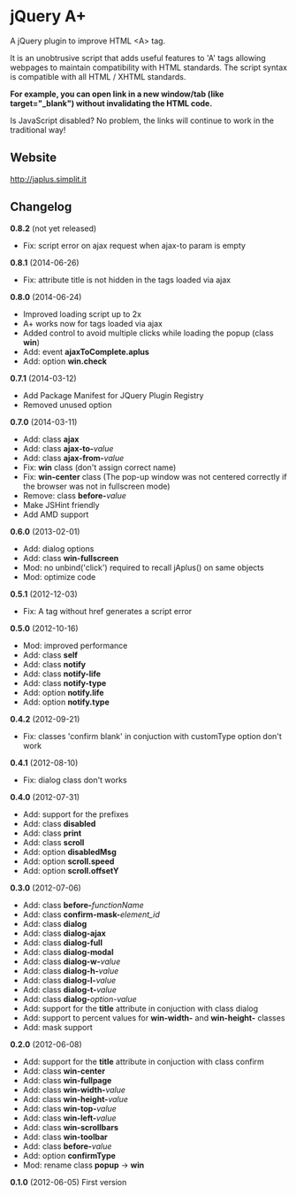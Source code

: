 jQuery A+
=========

A jQuery plugin to improve HTML &lt;A&gt; tag.

It is an unobtrusive script that adds useful features to 'A' tags allowing webpages to maintain compatibility with HTML standards.
The script syntax is compatible with all HTML / XHTML standards.

**For example, you can open link in a new window/tab (like target="_blank") without invalidating the HTML code.**

Is JavaScript disabled? No problem, the links will continue to work in the traditional way!

Website
-----------------------
http://japlus.simplit.it

Changelog
---------

**0.8.2** (not yet released)

* Fix: script error on ajax request when ajax-to param is empty

**0.8.1** (2014-06-26)

* Fix: attribute title is not hidden in the tags loaded via ajax

**0.8.0** (2014-06-24)

* Improved loading script up to 2x
* A+ works now for <A> tags loaded via ajax
* Added control to avoid multiple clicks while loading the popup (class **win**)
* Add: event **ajaxToComplete.aplus**
* Add: option **win.check**

**0.7.1** (2014-03-12)

* Add Package Manifest for JQuery Plugin Registry
* Removed unused option 

**0.7.0** (2014-03-11)

* Add: class **ajax**
* Add: class **ajax-to-**_value_
* Add: class **ajax-from-**_value_
* Fix: **win** class (don't assign correct name)
* Fix: **win-center** class (The pop-up window was not centered correctly if the browser was not in fullscreen mode)
* Remove: class **before-**_value_
* Make JSHint friendly
* Add AMD support

**0.6.0** (2013-02-01)

* Add: dialog options
* Add: class **win-fullscreen**
* Mod: no unbind('click') required to recall jAplus() on same objects
* Mod: optimize code

**0.5.1** (2012-12-03)

* Fix: A tag without href generates a script error

**0.5.0** (2012-10-16)

* Mod: improved performance
* Add: class **self**
* Add: class **notify**
* Add: class **notify-life**
* Add: class **notify-type**
* Add: option **notify.life**
* Add: option **notify.type**

**0.4.2** (2012-09-21)

* Fix: classes 'confirm blank' in conjuction with customType option don't work

**0.4.1** (2012-08-10)

* Fix: dialog class don't works

**0.4.0** (2012-07-31)

* Add: support for the prefixes
* Add: class **disabled**
* Add: class **print**
* Add: class **scroll**
* Add: option **disabledMsg**
* Add: option **scroll.speed**
* Add: option **scroll.offsetY**

**0.3.0** (2012-07-06)

* Add: class **before-**_functionName_
* Add: class **confirm-mask-**_element_id_
* Add: class **dialog** 
* Add: class **dialog-ajax**
* Add: class **dialog-full**
* Add: class **dialog-modal**
* Add: class **dialog-w-**_value_
* Add: class **dialog-h-**_value_
* Add: class **dialog-l-**_value_
* Add: class **dialog-t-**_value_
* Add: class **dialog-**_option-value_
* Add: support for the **title** attribute in conjuction with class dialog
* Add: support to percent values for **win-width-** and **win-height-** classes
* Add: mask support

**0.2.0** (2012-06-08)

* Add: support for the **title** attribute in conjuction with class confirm
* Add: class **win-center**
* Add: class **win-fullpage**
* Add: class **win-width-**_value_
* Add: class **win-height-**_value_
* Add: class **win-top-**_value_
* Add: class **win-left-**_value_
* Add: class **win-scrollbars**
* Add: class **win-toolbar**
* Add: class **before-**_value_
* Add: option **confirmType**
* Mod: rename class **popup** -> **win** 

**0.1.0** (2012-06-05)
First version
